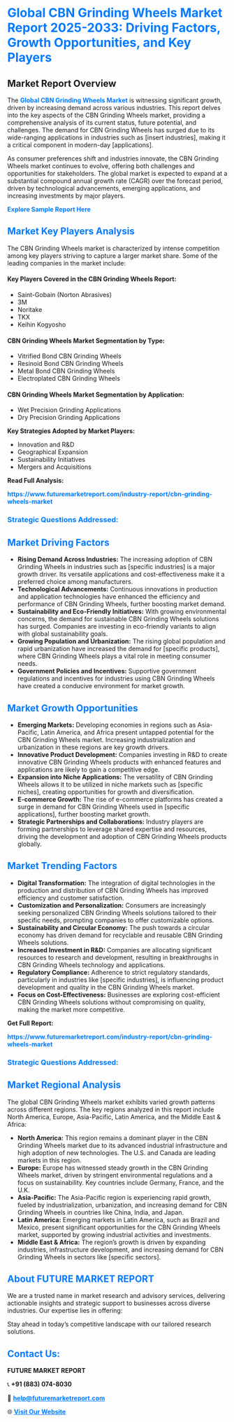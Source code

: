 <h1 style="color: #007BFF;">Global CBN Grinding Wheels Market Report 2025-2033: Driving Factors, Growth Opportunities, and Key Players</h1>

<section id="overview">
<h2>Market Report Overview</h2>
<p>The <a href="https://www.futuremarketreport.com/industry-report/cbn-grinding-wheels-market" style="color: #007BFF; text-decoration: none;"><strong>Global CBN Grinding Wheels Market</strong></a> is witnessing significant growth, driven by increasing demand across various industries. This report delves into the key aspects of the CBN Grinding Wheels market, providing a comprehensive analysis of its current status, future potential, and challenges. The demand for CBN Grinding Wheels has surged due to its wide-ranging applications in industries such as [insert industries], making it a critical component in modern-day [applications].</p>
<p>As consumer preferences shift and industries innovate, the CBN Grinding Wheels market continues to evolve, offering both challenges and opportunities for stakeholders. The global market is expected to expand at a substantial compound annual growth rate (CAGR) over the forecast period, driven by technological advancements, emerging applications, and increasing investments by major players.</p>
</section>

<section id="overview">
<p><a href="https://www.futuremarketreport.com/request-sample/reportId=29313" style="color: #007BFF; text-decoration: none;"><strong>Explore Sample Report Here</strong></a></p>
</section>

<section id="key-players">
<h2 style="color: #007BFF;">Market Key Players Analysis</h2>
<p>The CBN Grinding Wheels market is characterized by intense competition among key players striving to capture a larger market share. Some of the leading companies in the market include:</p>
<h4>Key Players Covered in the CBN Grinding Wheels Report:</h4>
<ul><li>Saint-Gobain (Norton Abrasives)</li><li>3M</li><li>Noritake</li><li>TKX</li><li>Keihin Kogyosho</li></ul>
<h4>CBN Grinding Wheels Market Segmentation by Type:</h4>
<ul><li>Vitrified Bond CBN Grinding Wheels</li><li>Resinoid Bond CBN Grinding Wheels</li><li>Metal Bond CBN Grinding Wheels</li><li>Electroplated CBN Grinding Wheels</li></ul>

<h4>CBN Grinding Wheels Market Segmentation by Application:</h4>
<ul><li>Wet Precision Grinding Applications</li><li>Dry Precision Grinding Applications</li></ul>
<p><strong>Key Strategies Adopted by Market Players:</strong></p>
<ul>
<li>Innovation and R&D</li>
<li>Geographical Expansion</li>
<li>Sustainability Initiatives</li>
<li>Mergers and Acquisitions</li>
</ul>
</section>

<section>
<p><strong>Read Full Analysis: </strong></p><a href="https://www.futuremarketreport.com/industry-report/cbn-grinding-wheels-market" style="color: #007BFF; text-decoration: none;"><strong>https://www.futuremarketreport.com/industry-report/cbn-grinding-wheels-market</strong></a>
<h3 style="color: #007BFF;">Strategic Questions Addressed:</h3>
</section>

<section id="driving-factors">
<h2 style="color: #007BFF;">Market Driving Factors</h2>
<ul>
<li><strong>Rising Demand Across Industries:</strong> The increasing adoption of CBN Grinding Wheels in industries such as [specific industries] is a major growth driver. Its versatile applications and cost-effectiveness make it a preferred choice among manufacturers.</li>
<li><strong>Technological Advancements:</strong> Continuous innovations in production and application technologies have enhanced the efficiency and performance of CBN Grinding Wheels, further boosting market demand.</li>
<li><strong>Sustainability and Eco-Friendly Initiatives:</strong> With growing environmental concerns, the demand for sustainable CBN Grinding Wheels solutions has surged. Companies are investing in eco-friendly variants to align with global sustainability goals.</li>
<li><strong>Growing Population and Urbanization:</strong> The rising global population and rapid urbanization have increased the demand for [specific products], where CBN Grinding Wheels plays a vital role in meeting consumer needs.</li>
<li><strong>Government Policies and Incentives:</strong> Supportive government regulations and incentives for industries using CBN Grinding Wheels have created a conducive environment for market growth.</li>
</ul>
</section>

<section id="growth-opportunities">
<h2 style="color: #007BFF;">Market Growth Opportunities</h2>
<ul>
<li><strong>Emerging Markets:</strong> Developing economies in regions such as Asia-Pacific, Latin America, and Africa present untapped potential for the CBN Grinding Wheels market. Increasing industrialization and urbanization in these regions are key growth drivers.</li>
<li><strong>Innovative Product Development:</strong> Companies investing in R&D to create innovative CBN Grinding Wheels products with enhanced features and applications are likely to gain a competitive edge.</li>
<li><strong>Expansion into Niche Applications:</strong> The versatility of CBN Grinding Wheels allows it to be utilized in niche markets such as [specific niches], creating opportunities for growth and diversification.</li>
<li><strong>E-commerce Growth:</strong> The rise of e-commerce platforms has created a surge in demand for CBN Grinding Wheels used in [specific applications], further boosting market growth.</li>
<li><strong>Strategic Partnerships and Collaborations:</strong> Industry players are forming partnerships to leverage shared expertise and resources, driving the development and adoption of CBN Grinding Wheels products globally.</li>
</ul>
</section>

<section id="trending-factors">
<h2 style="color: #007BFF;">Market Trending Factors</h2>
<ul>
<li><strong>Digital Transformation:</strong> The integration of digital technologies in the production and distribution of CBN Grinding Wheels has improved efficiency and customer satisfaction.</li>
<li><strong>Customization and Personalization:</strong> Consumers are increasingly seeking personalized CBN Grinding Wheels solutions tailored to their specific needs, prompting companies to offer customizable options.</li>
<li><strong>Sustainability and Circular Economy:</strong> The push towards a circular economy has driven demand for recyclable and reusable CBN Grinding Wheels solutions.</li>
<li><strong>Increased Investment in R&D:</strong> Companies are allocating significant resources to research and development, resulting in breakthroughs in CBN Grinding Wheels technology and applications.</li>
<li><strong>Regulatory Compliance:</strong> Adherence to strict regulatory standards, particularly in industries like [specific industries], is influencing product development and quality in the CBN Grinding Wheels market.</li>
<li><strong>Focus on Cost-Effectiveness:</strong> Businesses are exploring cost-efficient CBN Grinding Wheels solutions without compromising on quality, making the market more competitive.</li>
</ul>
</section>

<section>
<p><strong>Get Full Report: </strong></p><a href="https://www.futuremarketreport.com/industry-report/cbn-grinding-wheels-market" style="color: #007BFF; text-decoration: none;"><strong>https://www.futuremarketreport.com/industry-report/cbn-grinding-wheels-market</strong></a>
<h3 style="color: #007BFF;">Strategic Questions Addressed:</h3>
</section>


<section id="regional-analysis">
<h2 style="color: #007BFF;">Market Regional Analysis</h2>
<p>The global CBN Grinding Wheels market exhibits varied growth patterns across different regions. The key regions analyzed in this report include North America, Europe, Asia-Pacific, Latin America, and the Middle East & Africa:</p>
<ul>
<li><strong>North America:</strong> This region remains a dominant player in the CBN Grinding Wheels market due to its advanced industrial infrastructure and high adoption of new technologies. The U.S. and Canada are leading markets in this region.</li>
<li><strong>Europe:</strong> Europe has witnessed steady growth in the CBN Grinding Wheels market, driven by stringent environmental regulations and a focus on sustainability. Key countries include Germany, France, and the U.K.</li>
<li><strong>Asia-Pacific:</strong> The Asia-Pacific region is experiencing rapid growth, fueled by industrialization, urbanization, and increasing demand for CBN Grinding Wheels in countries like China, India, and Japan.</li>
<li><strong>Latin America:</strong> Emerging markets in Latin America, such as Brazil and Mexico, present significant opportunities for the CBN Grinding Wheels market, supported by growing industrial activities and investments.</li>
<li><strong>Middle East & Africa:</strong> The region’s growth is driven by expanding industries, infrastructure development, and increasing demand for CBN Grinding Wheels in sectors like [specific sectors].</li>
</ul>
</section>

<footer>
<h2 style="color: #007BFF;">About FUTURE MARKET REPORT</h2>
<p>We are a trusted name in market research and advisory services, delivering actionable insights and strategic support to businesses across diverse industries. Our expertise lies in offering:</p>

<p>Stay ahead in today’s competitive landscape with our tailored research solutions.</p>

<h2 style="color: #007BFF;">Contact Us:</h2>
<p><strong>FUTURE MARKET REPORT</strong></p>
<p>📞 <strong>+91 (883) 074-8030</strong></p>
<p>📧 <strong><a href="mailto:help@futuremarketreport.com" style="color: #007BFF;">help@futuremarketreport.com</a></strong></p>
<p>🌐 <strong><a href="https://www.futuremarketreport.com/" style="color: #007BFF;">Visit Our Website</a></strong></p>
</footer>